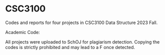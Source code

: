 # CSC3100

Codes and reports for four projects in CSC3100 Data Structure 2023 Fall.

Academic Code:

All projects were uploaded to SchOJ for plagiarism detection. Copying the codes is strictly prohibited and may lead to a F once detected.
